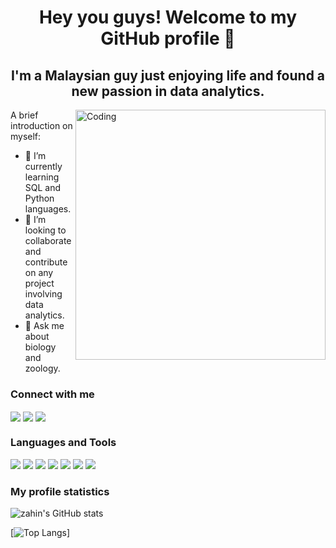 <h1 align="center"> Hey you guys! Welcome to my GitHub profile 👋 </h1>
<h2 align="center"> I'm a Malaysian guy just enjoying life and found a new passion in data analytics. </h2>
<img align="right" alt="Coding" width="400" src="https://gist.github.com/patevs/b007a0e98fb216438d4cbf559fac4166/raw/88f20c9d749d756be63f22b09f3c4ac570bc5101/programming.gif">

A brief introduction on myself:
- 🌱 I’m currently learning SQL and Python languages.
- 👯 I’m looking to collaborate and contribute on any project involving data analytics.
- 💬 Ask me about biology and zoology.

### Connect with me 
<a href="https://www.instagram.com/muhdzahin/" target="blank"><img align="center" src="https://img.shields.io/badge/Instagram-E4405F?style=for-the-badge&logo=instagram&logoColor=white"></a> <a href="https://www.linkedin.com/in/muhammad-zahin-rosli-1b0251165/" target="blank"><img align="center" src="https://img.shields.io/badge/LinkedIn-0077B5?style=for-the-badge&logo=linkedin&logoColor=white"></a> <a href="https://www.hackerrank.com/zahinrosli97" target="blank"><img align="center" src="https://img.shields.io/badge/-Hackerrank-2EC866?style=for-the-badge&logo=HackerRank&logoColor=white"></a>

### Languages and Tools
<img src="https://img.shields.io/badge/Python-FFD43B?style=for-the-badge&logo=python&logoColor=blue"> <img src="https://img.shields.io/badge/Pandas-2C2D72?style=for-the-badge&logo=pandas&logoColor=white"> <img src="https://img.shields.io/badge/Google%20Analytics-E37400?style=for-the-badge&logo=google%20analytics&logoColor=white"> <img src="https://img.shields.io/badge/Tableau-E97627?style=for-the-badge&logo=Tableau&logoColor=white"> <img src="https://img.shields.io/badge/MySQL-005C84?style=for-the-badge&logo=mysql&logoColor=white"> <img src="https://img.shields.io/badge/SQLite-07405E?style=for-the-badge&logo=sqlite&logoColor=white"> <img src="https://img.shields.io/badge/Visual_Studio_Code-0078D4?style=for-the-badge&logo=visual%20studio%20code&logoColor=white">

### My profile statistics <br/>
![zahin's GitHub stats](https://github-readme-stats.vercel.app/api?username=zahinrosli&show_icons=true&theme=radical&layout=compact)

[![Top Langs](https://github-readme-stats.vercel.app/api/top-langs/?username=zahinrosli&show_icons=true&theme=radical&layout=compact)]

<!--
**zahinrosli/zahinrosli** is a ✨ _special_ ✨ repository because its `README.md` (this file) appears on your GitHub profile.

Here are some ideas to get you started:
- 🔭 I’m currently working ...
- 🤔 I’m looking for help with ...
- 📫 How to reach me: ...
- 😄 Pronouns: ...
-->
